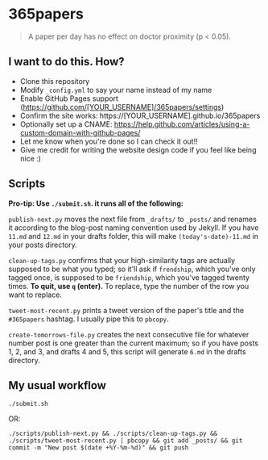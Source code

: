 # 365papers
> A paper per day has no effect on doctor proximity (p &lt; 0.05).

## I want to do this. How?

- Clone this repository
- Modify `_config.yml` to say your name instead of my name
- Enable GitHub Pages support (https://github.com/[YOUR_USERNAME]/365papers/settings)
- Confirm the site works: https://[YOUR_USERNAME].github.io/365papers
- Optionally set up a CNAME: https://help.github.com/articles/using-a-custom-domain-with-github-pages/
- Let me know when you're done so I can check it out!!
- Give me credit for writing the website design code if you feel like being nice :)

## Scripts

**Pro-tip: Use `./submit.sh`. it runs all of the following:**

`publish-next.py` moves the next file from `_drafts/` to `_posts/` and renames it according to the blog-post naming convention used by Jekyll. If you have `11.md` and `12.md` in your drafts folder, this will make `(today's-date)-11.md` in your posts directory.

`clean-up-tags.py` confirms that your high-similarity tags are actually supposed to be what you typed; so it'll ask if `frendship`, which you've only tagged once, is supposed to be `friendship`, which you've tagged twenty times. **To quit, use `q` (enter).** To replace, type the number of the row you want to replace.

`tweet-most-recent.py` prints a tweet version of the paper's title and the `#365papers` hashtag. I usually pipe this to `pbcopy`.

`create-tomorrows-file.py` creates the next consecutive file for whatever number post is one greater than the current maximum; so if you have posts 1, 2, and 3, and drafts 4 and 5, this script will generate `6.md` in the drafts directory.

## My usual workflow

```
./submit.sh
```

OR:

```
./scripts/publish-next.py && ./scripts/clean-up-tags.py && ./scripts/tweet-most-recent.py | pbcopy && git add _posts/ && git commit -m "New post $(date +%Y-%m-%d)" && git push
```
